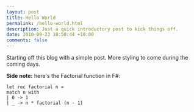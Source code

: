 ```yaml
--- 
layout: post
title: Hello World
permalink: /hello-world.html
description: Just a quick introductory post to kick things off.
date: 2010-09-23 10:50:44 +10:00
comments: false
---
```

Starting off this blog with a simple post. More styling to come during the coming days.

**Side note:** here's the Factorial function in F#:

    let rec factorial n =
    match n with
    | 0 -> 1
    | _ -> n * factorial (n - 1)

